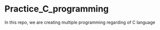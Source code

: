 # Practice_C_programming
In this repo, we are creating multiple programming regarding of C language
